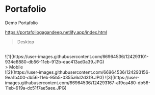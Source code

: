 # Portafolio <br/>
Demo Portafolio <br/>

https://portafoliogagandeep.netlify.app/index.html

> Desktop
<br/>
![1](https://user-images.githubusercontent.com/66964536/124293101-934e8880-db56-11eb-912b-eac413ad0a39.JPG)

<br/>
> Mobile
<br/>
![2](https://user-images.githubusercontent.com/66964536/124293156-9ea1b400-db56-11eb-95b5-0355a6d2d319.JPG)
![3](https://user-images.githubusercontent.com/66964536/124293167-a19ca480-db56-11eb-919a-dc51f7ae5aee.JPG)

